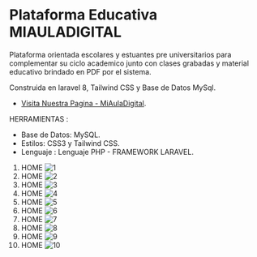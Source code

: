 # Plataforma Educativa MIAULADIGITAL

Plataforma orientada escolares y estuantes pre universitarios para complementar su ciclo academico junto con clases grabadas y material educativo brindado en PDF por el sistema.

Construida en laravel 8, Tailwind CSS y Base de Datos MySql.

- [Visita Nuestra Pagina - MiAulaDigital](https://auladigital.familc.com/).

HERRAMIENTAS :
- Base de Datos: MySQL.
- Estilos: CSS3 y Tailwind CSS.
- Lenguaje : Lenguaje PHP - FRAMEWORK LARAVEL.

1. HOME
![1](https://github.com/eduardo9753/Laravel-MiAgroPeru/assets/68178186/edbdfb4b-da40-4d39-85ea-ae743d154a3a)
2. HOME
![2](https://github.com/eduardo9753/Laravel-MiAgroPeru/assets/68178186/6f0f1b9b-1b98-4a46-b445-d685b6b7ad63)
3. HOME
![3](https://github.com/eduardo9753/Laravel-MiAgroPeru/assets/68178186/6ada0eb9-68ff-429c-a8bf-9132aeee9742)
4. HOME
![4](https://github.com/eduardo9753/Laravel-MiAgroPeru/assets/68178186/a3681a22-696e-4abc-a04f-0c7ce7460617)
5. HOME
![5](https://github.com/eduardo9753/Laravel-MiAgroPeru/assets/68178186/bb5ba675-f1c9-4481-bfa8-571a9ee7dc46)
6. HOME
![6](https://github.com/eduardo9753/Laravel-MiAgroPeru/assets/68178186/d85de432-f722-40c7-b8e8-a7c0acedaab5)
7. HOME
![7](https://github.com/eduardo9753/Laravel-MiAgroPeru/assets/68178186/f250558d-b865-4315-a0a0-c9261055049a)
8. HOME
![8](https://github.com/eduardo9753/Laravel-MiAgroPeru/assets/68178186/59aa9789-eda1-445c-bf58-081a1fc5d636)
9. HOME
![9](https://github.com/eduardo9753/Laravel-MiAgroPeru/assets/68178186/1965db1d-b6f2-4e8b-a53a-17a5c8375aaf)
10. HOME
![10](https://github.com/eduardo9753/Laravel-MiAgroPeru/assets/68178186/5b3d3858-2e18-42b8-ac10-f790731c3070)








